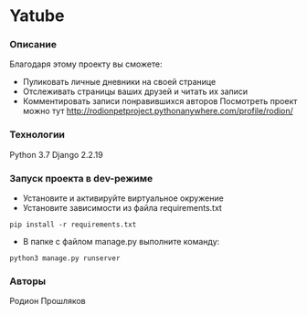 # Yatube
### Описание
Благодаря этому проекту вы сможете:
- Пуликовать личные дневники на своей странице
- Отслеживать страницы ваших друзей и читать их записи
- Комментировать записи понравившихся авторов
Посмотреть проект можно тут http://rodionpetproject.pythonanywhere.com/profile/rodion/
### Технологии
Python 3.7
Django 2.2.19
### Запуск проекта в dev-режиме
- Установите и активируйте виртуальное окружение
- Установите зависимости из файла requirements.txt
```
pip install -r requirements.txt
``` 
- В папке с файлом manage.py выполните команду:
```
python3 manage.py runserver
```
### Авторы
Родион Прошляков
